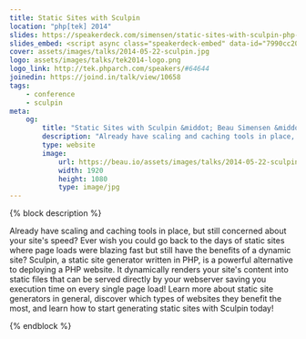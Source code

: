 ```yaml
---
title: Static Sites with Sculpin
location: "php[tek] 2014"
slides: https://speakerdeck.com/simensen/static-sites-with-sculpin-php-tek-2014
slides_embed: <script async class="speakerdeck-embed" data-id="7990cc20c1cb013182a006bc48385697" data-ratio="1.77777777777778" src="//speakerdeck.com/assets/embed.js"></script>
cover: assets/images/talks/2014-05-22-sculpin.jpg
logo: assets/images/talks/tek2014-logo.png
logo_link: http://tek.phparch.com/speakers/#64644
joinedin: https://joind.in/talk/view/10658
tags:
    - conference
    - sculpin
meta:
    og:
        title: "Static Sites with Sculpin &middot; Beau Simensen &middot; Dragonfly Development"
        description: "Already have scaling and caching tools in place, but still concerned about your site's speed? Ever wish you could go back to the days of static sites where page loads were blazing fast but still have the benefits of a dynamic site? Sculpin, a static site generator written in PHP, is a powerful alternative to deploying a PHP website. It dynamically renders your site's content into static files that can be served directly by your webserver saving you execution time on every single page load! Learn more about static site generators in general, discover which types of websites they benefit the most, and learn how to start generating static sites with Sculpin today!"
        type: website
        image:
            url: https://beau.io/assets/images/talks/2014-05-22-sculpin.jpg
            width: 1920
            height: 1080
            type: image/jpg
---
```

{% block description %}

Already have scaling and caching tools in place, but still concerned about your site's speed? Ever wish you could go back to the days of static sites where page loads were blazing fast but still have the benefits of a dynamic site? Sculpin, a static site generator written in PHP, is a powerful alternative to deploying a PHP website. It dynamically renders your site's content into static files that can be served directly by your webserver saving you execution time on every single page load! Learn more about static site generators in general, discover which types of websites they benefit the most, and learn how to start generating static sites with Sculpin today!

{% endblock %}
